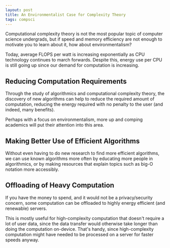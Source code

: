 ```yaml
---
layout: post
title: An Environmentalist Case for Complexity Theory
tags: compsci
---
```

Computational complexity theory is not the most popular topic of computer science undergrads, but if speed and memory
efficiency are not enough to motivate you to learn about it, how about environmentalism?

Today, average FLOPS per watt is increasing exponentially as CPU technology continues to march forwards. Despite this,
energy use per CPU is still going up since our demand for computation is increasing.

## Reducing Computation Requirements
Through the study of algorithmics and computational complexity theory, the discovery of new algorithms can help to reduce
the required amount of computation, reducing the energy required with no penalty to the user (and indeed, many benefits).

Perhaps with a focus on environmentalism, more up and comping academics will put their attention into this area.

## Making Better Use of Efficient Algorithms
Without even having to do new research to find more efficient algorithms, we can use known algorithms more often by
educating more people in algorithmics, or by making resources that explain topics such as big-O notation more
accessibly.

## Offloading of Heavy Computation
If you have the money to spend, and it would not be a privacy/security concern, some computation
can be offloaded to highly energy efficient (and renewable) servers.

This is mostly useful for high-complexity computation that doesn't require a lot of user data, since the data transfer
would otherwise take longer than doing the computation on-device. That's handy, since high-complexity computation might
have needed to be processed on a server for faster speeds anyway.